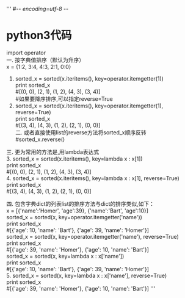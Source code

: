'''
#-*- encoding=utf-8 -*-  
# python3代码
import operator  
一. 按字典值排序（默认为升序）  
x = {1:2, 3:4, 4:3, 2:1, 0:0}   
1. sorted_x = sorted(x.iteritems(), key=operator.itemgetter(1))  
print sorted_x  
#[(0, 0), (2, 1), (1, 2), (4, 3), (3, 4)]  
#如果要降序排序,可以指定reverse=True  
2. sorted_x = sorted(x.iteritems(), key=operator.itemgetter(1), reverse=True)  
print sorted_x  
#[(3, 4), (4, 3), (1, 2), (2, 1), (0, 0)]  
二. 或者直接使用list的reverse方法将sorted_x顺序反转  
#sorted_x.reverse()  
  
三. 更为常用的方法是,用lambda表达式  
3. sorted_x = sorted(x.iteritems(), key=lambda x : x[1])  
print sorted_x  
#[(0, 0), (2, 1), (1, 2), (4, 3), (3, 4)]  
4. sorted_x = sorted(x.iteritems(), key=lambda x : x[1], reverse=True)  
print sorted_x  
#[(3, 4), (4, 3), (1, 2), (2, 1), (0, 0)]  
  
四. 包含字典dict的列表list的排序方法与dict的排序类似,如下：  
x = [{'name':'Homer', 'age':39}, {'name':'Bart', 'age':10}]  
sorted_x = sorted(x, key=operator.itemgetter('name'))  
print sorted_x  
#[{'age': 10, 'name': 'Bart'}, {'age': 39, 'name': 'Homer'}]  
sorted_x = sorted(x, key=operator.itemgetter('name'), reverse=True)  
print sorted_x  
#[{'age': 39, 'name': 'Homer'}, {'age': 10, 'name': 'Bart'}]  
sorted_x = sorted(x, key=lambda x : x['name'])  
print sorted_x  
#[{'age': 10, 'name': 'Bart'}, {'age': 39, 'name': 'Homer'}]  
5. sorted_x = sorted(x, key=lambda x : x['name'], reverse=True)  
print sorted_x  
#[{'age': 39, 'name': 'Homer'}, {'age': 10, 'name': 'Bart'}] 
'''
